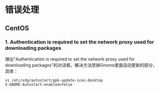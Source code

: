 # 错误处理

## CentOS

### 1. Authentication is required to set the network proxy used for downloading packages

弹出"Authentication is required to set the network proxy used for downloading packages"的对话框，解决方法禁掉Gnome里面自动更新的部分，具体：


```shell
vi /etc/xdg/autostart/gpk-update-icon.desktop
X-GNOME-Autostart-enabled=false 
```


